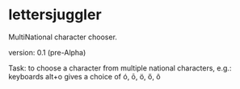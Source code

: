 # lettersjuggler
MultiNational character chooser.

version: 0.1 (pre-Alpha)

Task: to choose a character from multiple national characters, e.g.: keyboards alt+o gives a choice of ó, ō, ö, ő, ô
